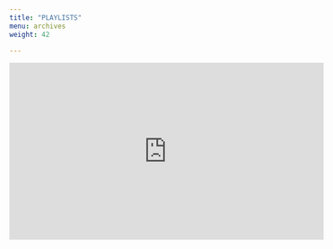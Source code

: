```yaml
---
title: "PLAYLISTS"
menu: archives
weight: 42

---
```

<iframe width ="560" height="315" src="https://www.youtube.com/embed/videoseries?list=PLjppF6aEwGiJX0X1wHs5k87LXy-biQYb9&rel=0&loop=1" frameborder="0" allow="accelerometer; autoplay; encrypted-media; gyroscope; picture-inpicture" allowfullscreen></iframe>



